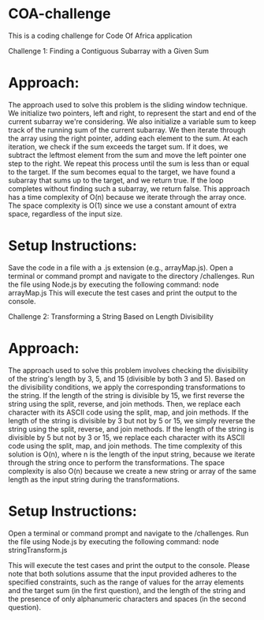 # COA-challenge

This is a coding challenge for Code Of Africa application

Challenge 1: Finding a Contiguous Subarray with a Given Sum

# Approach:

The approach used to solve this problem is the sliding window technique. We initialize two pointers, left and right, to represent the start and end of the current subarray we're considering. We also initialize a variable sum to keep track of the running sum of the current subarray.
We then iterate through the array using the right pointer, adding each element to the sum. At each iteration, we check if the sum exceeds the target sum. If it does, we subtract the leftmost element from the sum and move the left pointer one step to the right. We repeat this process until the sum is less than or equal to the target.
If the sum becomes equal to the target, we have found a subarray that sums up to the target, and we return true. If the loop completes without finding such a subarray, we return false.
This approach has a time complexity of O(n) because we iterate through the array once. The space complexity is O(1) since we use a constant amount of extra space, regardless of the input size.

# Setup Instructions:

Save the code in a file with a .js extension (e.g., arrayMap.js).
Open a terminal or command prompt and navigate to the directory /challenges.
Run the file using Node.js by executing the following command: node arrayMap.js
This will execute the test cases and print the output to the console.

Challenge 2: Transforming a String Based on Length Divisibility

# Approach:

The approach used to solve this problem involves checking the divisibility of the string's length by 3, 5, and 15 (divisible by both 3 and 5). Based on the divisibility conditions, we apply the corresponding transformations to the string.
If the length of the string is divisible by 15, we first reverse the string using the split, reverse, and join methods. Then, we replace each character with its ASCII code using the split, map, and join methods.
If the length of the string is divisible by 3 but not by 5 or 15, we simply reverse the string using the split, reverse, and join methods.
If the length of the string is divisible by 5 but not by 3 or 15, we replace each character with its ASCII code using the split, map, and join methods.
The time complexity of this solution is O(n), where n is the length of the input string, because we iterate through the string once to perform the transformations. The space complexity is also O(n) because we create a new string or array of the same length as the input string during the transformations.

# Setup Instructions:

Open a terminal or command prompt and navigate to the /challenges.
Run the file using Node.js by executing the following command: node stringTransform.js

This will execute the test cases and print the output to the console.
Please note that both solutions assume that the input provided adheres to the specified constraints, such as the range of values for the array elements and the target sum (in the first question), and the length of the string and the presence of only alphanumeric characters and spaces (in the second question).
